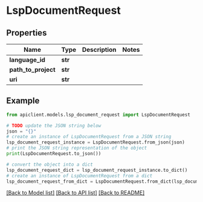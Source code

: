 # LspDocumentRequest


## Properties

Name | Type | Description | Notes
------------ | ------------- | ------------- | -------------
**language_id** | **str** |  | 
**path_to_project** | **str** |  | 
**uri** | **str** |  | 

## Example

```python
from apiclient.models.lsp_document_request import LspDocumentRequest

# TODO update the JSON string below
json = "{}"
# create an instance of LspDocumentRequest from a JSON string
lsp_document_request_instance = LspDocumentRequest.from_json(json)
# print the JSON string representation of the object
print(LspDocumentRequest.to_json())

# convert the object into a dict
lsp_document_request_dict = lsp_document_request_instance.to_dict()
# create an instance of LspDocumentRequest from a dict
lsp_document_request_from_dict = LspDocumentRequest.from_dict(lsp_document_request_dict)
```
[[Back to Model list]](../README.md#documentation-for-models) [[Back to API list]](../README.md#documentation-for-api-endpoints) [[Back to README]](../README.md)


